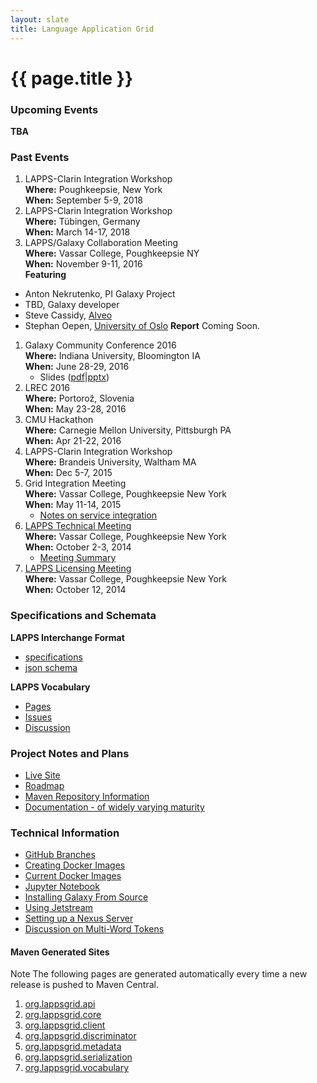 ```yaml
---
layout: slate
title: Language Application Grid
---
```


<h1>{{ page.title }}</h1>

### Upcoming Events

**TBA**

### Past Events

1. LAPPS-Clarin Integration Workshop<br/>
**Where:** Poughkeepsie, New York<br/>
**When:** September 5-9, 2018<br/>
1. LAPPS-Clarin Integration Workshop<br/>
**Where:** Tübingen, Germany<br/>
**When:** March 14-17, 2018<br/>
1. LAPPS/Galaxy Collaboration Meeting<br/>
**Where:** Vassar College, Poughkeepsie NY<br/>
**When:** November 9-11, 2016<br/>
**Featuring**
 - Anton Nekrutenko, PI Galaxy Project
 - TBD, Galaxy developer
 - Steve Cassidy, [Alveo](http://alveo.edu.au)
 - Stephan Oepen, [University of Oslo](http://www.mn.uio.no/ifi/english/people/aca/oe/)
**Report** Coming Soon.
1. Galaxy Community Conference 2016<br/>
**Where:** Indiana University, Bloomington IA<br/>
**When:** June 28-29, 2016
	* Slides ([pdf](galaxy2016-final.pdf)\|[pptx](galaxy2016-final.pptx))
1. LREC 2016<br/>
**Where:** Portorož, Slovenia<br/>
**When:** May 23-28, 2016
1. CMU Hackathon<br/>
**Where:** Carnegie Mellon University, Pittsburgh PA<br/>
**When:** Apr 21-22, 2016
1. LAPPS-Clarin Integration Workshop<br/>
**Where:** Brandeis University, Waltham MA<br/>
**When:** Dec 5-7, 2015
1. Grid Integration Meeting<br/>
**Where:** Vassar College, Poughkeepsie New York<br/>
**When:** May 11-14, 2015
	* [Notes on service integration](grids/conversion.html)
1. <a href="TechMeeting2014-10-02.html">LAPPS Technical Meeting</a><br/>
**Where:** Vassar College, Poughkeepsie New York<br/>
**When:** October 2-3, 2014
	* [Meeting Summary](Summary2014-10-03.html)
1. [LAPPS Licensing Meeting](Licensing.html)<br/>
**Where:** Vassar College, Poughkeepsie New York<br/>
**When:** October 12, 2014
	
### Specifications and Schemata

**LAPPS Interchange Format**

* [specifications](interchange/index.html)
* [json schema](http://vocab.lappsgrid.org/schema/lif-schema.json)

**LAPPS Vocabulary**

* [Pages](http://vocab.lappsgrid.org)
* [Issues](https://github.com/lapps/vocabulary-pages/issues)
* [Discussion](vocabulary/current_issues.html)

### Project Notes and Plans

* [Live Site](LiveSite.html)
* [Roadmap](Roadmap.html)
* [Maven Repository Information](Maven.html)
* [Documentation - of widely varying maturity](manuals/)

### Technical Information

* [GitHub Branches](technical/github.html)
* [Creating Docker Images](technical/docker.html)
* [Current Docker Images](technical/containers.html)
* [Jupyter Notebook](technical/jupyter.html)
* [Installing Galaxy From Source](technical/galaxy.html)
* [Using Jetstream](technical/jetstream.html)
* [Setting up a Nexus Server](technical/nexus.md)
* [Discussion on Multi-Word Tokens](technical/multiword.md)
	
#### Maven Generated Sites

<div class="note">
<span class="red">Note</span> The following pages are generated automatically every time
a new release is pushed to Maven Central.
</div>

1. [org.lappsgrid.api](http://lapps.github.io/org.lappsgrid.api)
1. [org.lappsgrid.core](http://lapps.github.io/org.lappsgrid.core)
1. [org.lappsgrid.client](http://lapps.github.io/org.lappsgrid.client)
1. [org.lappsgrid.discriminator](http://lapps.github.io/org.lappsgrid.discriminator)
1. [org.lappsgrid.metadata](http://lapps.github.io/org.lappsgrid.metadata)
1. [org.lappsgrid.serialization](http://lapps.github.io/org.lappsgrid.serialization)
1. [org.lappsgrid.vocabulary](http://lapps.github.io/org.lappsgrid.vocabulary)

